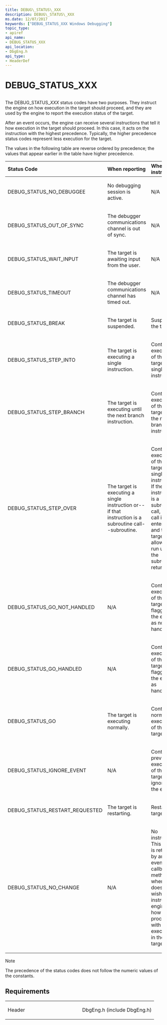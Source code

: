```yaml
---
title: DEBUG\_STATUS\_XXX
description: DEBUG\_STATUS\_XXX
ms.date: 12/07/2017
keywords: ["DEBUG_STATUS_XXX Windows Debugging"]
topic_type:
- apiref
api_name:
- DEBUG_STATUS_XXX
api_location:
- DbgEng.h
api_type:
- HeaderDef
---
```


# DEBUG\_STATUS\_XXX


## <span id="ddk_debug_status_xxx_dbx"></span><span id="DDK_DEBUG_STATUS_XXX_DBX"></span>


The DEBUG\_STATUS\_*XXX* status codes have two purposes. They instruct the engine on how execution in the target should proceed, and they are used by the engine to report the execution status of the target.

After an event occurs, the engine can receive several instructions that tell it how execution in the target should proceed. In this case, it acts on the instruction with the highest precedence. Typically, the higher precedence status codes represent less execution for the target.

The values in the following table are reverse ordered by precedence; the values that appear earlier in the table have higher precedence.

<table>
<colgroup>
<col width="25%" />
<col width="25%" />
<col width="25%" />
<col width="25%" />
</colgroup>
<thead>
<tr class="header">
<th align="left">Status Code</th>
<th align="left">When reporting</th>
<th align="left">When instructing</th>
<th align="left">Precedence</th>
</tr>
</thead>
<tbody>
<tr class="odd">
<td align="left"><p>DEBUG_STATUS_NO_DEBUGGEE</p></td>
<td align="left"><p>No debugging session is active.</p></td>
<td align="left"><p>N/A</p></td>
<td align="left"></td>
</tr>
<tr class="even">
<td align="left"><p>DEBUG_STATUS_OUT_OF_SYNC</p></td>
<td align="left"><p>The debugger communications channel is out of sync.</p></td>
<td align="left"><p>N/A</p></td>
<td align="left"></td>
</tr>
<tr class="odd">
<td align="left"><p>DEBUG_STATUS_WAIT_INPUT</p></td>
<td align="left"><p>The target is awaiting input from the user.</p></td>
<td align="left"><p>N/A</p></td>
<td align="left"></td>
</tr>
<tr class="even">
<td align="left"><p>DEBUG_STATUS_TIMEOUT</p></td>
<td align="left"><p>The debugger communications channel has timed out.</p></td>
<td align="left"><p>N/A</p></td>
<td align="left"></td>
</tr>
<tr class="odd">
<td align="left"><p>DEBUG_STATUS_BREAK</p></td>
<td align="left"><p>The target is suspended.</p></td>
<td align="left"><p>Suspend the target.</p></td>
<td align="left"><p>Highest precedence</p></td>
</tr>
<tr class="even">
<td align="left"><p>DEBUG_STATUS_STEP_INTO</p></td>
<td align="left"><p>The target is executing a single instruction.</p></td>
<td align="left"><p>Continue execution of the target for a single instruction.</p></td>
<td align="left"></td>
</tr>
<tr class="odd">
<td align="left"><p>DEBUG_STATUS_STEP_BRANCH</p></td>
<td align="left"><p>The target is executing until the next branch instruction.</p></td>
<td align="left"><p>Continue execution of the target until the next branch instruction.</p></td>
<td align="left"></td>
</tr>
<tr class="even">
<td align="left"><p>DEBUG_STATUS_STEP_OVER</p></td>
<td align="left"><p>The target is executing a single instruction or--if that instruction is a subroutine call--subroutine.</p></td>
<td align="left"><p>Continue execution of the target for a single instruction. If the instruction is a subroutine call, the call is entered and the target is allowed to run until the subroutine returns.</p></td>
<td align="left"></td>
</tr>
<tr class="odd">
<td align="left"><p>DEBUG_STATUS_GO_NOT_HANDLED</p></td>
<td align="left"><p>N/A</p></td>
<td align="left"><p>Continue execution of the target, flagging the event as not handled.</p></td>
<td align="left"></td>
</tr>
<tr class="even">
<td align="left"><p>DEBUG_STATUS_GO_HANDLED</p></td>
<td align="left"><p>N/A</p></td>
<td align="left"><p>Continue execution of the target, flagging the event as handled.</p></td>
<td align="left"></td>
</tr>
<tr class="odd">
<td align="left"><p>DEBUG_STATUS_GO</p></td>
<td align="left"><p>The target is executing normally.</p></td>
<td align="left"><p>Continue normal execution of the target.</p></td>
<td align="left"></td>
</tr>
<tr class="even">
<td align="left"><p>DEBUG_STATUS_IGNORE_EVENT</p></td>
<td align="left"><p>N/A</p></td>
<td align="left"><p>Continue previous execution of the target, ignoring the event.</p></td>
<td align="left"></td>
</tr>
<tr class="odd">
<td align="left"><p>DEBUG_STATUS_RESTART_REQUESTED</p></td>
<td align="left"><p>The target is restarting.</p></td>
<td align="left"><p>Restart the target.</p></td>
<td align="left"></td>
</tr>
<tr class="even">
<td align="left"><p>DEBUG_STATUS_NO_CHANGE</p></td>
<td align="left"><p>N/A</p></td>
<td align="left"><p>No instruction. This value is returned by an event callback method when it does not wish to instruct the engine how to proceed with execution in the target.</p></td>
<td align="left"><p>Lowest precedence</p></td>
</tr>
</tbody>
</table>

> [!NOTE]
> The precedence of the status codes does not follow the numeric values of the constants.



## Requirements

<table>
<colgroup>
<col width="50%" />
<col width="50%" />
</colgroup>
<tbody>
<tr class="odd">
<td align="left"><p>Header</p></td>
<td align="left">DbgEng.h (include DbgEng.h)</td>
</tr>
</tbody>
</table>

 

 





